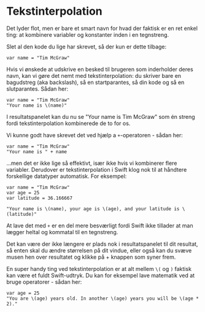# Tekstinterpolation

Det lyder flot, men er bare et smart navn for hvad der faktisk er en ret enkel ting: at kombinere variabler og konstanter inden i en tegnstreng.

Slet al den kode du lige har skrevet, så der kun er dette tilbage:

    var name = "Tim McGraw"

Hvis vi ønskede at udskrive en besked til brugeren som inderholder deres navn, kan vi gøre det nemt med tekstinterpolation: du skriver bare en bagudstreg (aka backslash), så en startparantes, så din kode og så en slutparantes. Sådan her:

    var name = "Tim McGraw"
    "Your name is \(name)"

I resultatspanelet kan du nu se "Your name is Tim McGraw" som én streng fordi tekstinterpolation kombinerede de to for os.

Vi kunne godt have skrevet det ved hjælp a `+`-operatoren - sådan her:

    var name = "Tim McGraw"
    "Your name is " + name

…men det er ikke lige så effektivt, især ikke hvis vi kombinerer flere variabler. Derudover er tekstinterpolation i Swift klog nok til at håndtere forskellige datatyper automatisk. For eksempel:

    var name = "Tim McGraw"
    var age = 25
    var latitude = 36.166667

    "Your name is \(name), your age is \(age), and your latitude is \(latitude)"

At lave det med `+` er en del mere besværligt fordi Swift ikke tillader at man lægger heltal og kommatal til en tegnstreng.

Det kan være der ikke længere er plads nok i resultatspanelet til dit resultat, så enten skal du ændre størrelsen på dit vindue, eller også kan du svæve musen hen over resultatet og  klikke på + knappen som syner frem.

En super handy ting ved tekstinterpolation er at alt mellem 
`\(` og `)` faktisk kan være et fuldt Swift-udtryk. Du kan for eksempel lave matematik ved at bruge operatorer - sådan her:

    var age = 25
    "You are \(age) years old. In another \(age) years you will be \(age * 2)."
